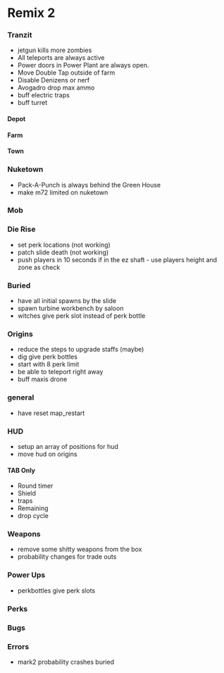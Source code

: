 # Remix 2

### Tranzit
* jetgun kills more zombies
* All teleports are always active
* Power doors in Power Plant are always open.
* Move Double Tap outside of farm
* Disable Denizens or nerf
* Avogadro drop max ammo
* buff electric traps
* buff turret

#### Depot

#### Farm

#### Town

### Nuketown
* Pack-A-Punch is always behind the Green House
* make m72 limited on nuketown

### Mob

### Die Rise
* set perk locations (not working)
* patch slide death (not working)
* push players in 10 seconds if in the ez shaft - use players height and zone as check

### Buried
* have all initial spawns by the slide
* spawn turbine workbench by saloon
* witches give perk slot instead of perk bottle

### Origins
<!-- * add staffs to box once they are crafted -->
* reduce the steps to upgrade staffs (maybe)
* dig give perk bottles
* start with 8 perk limit
* be able to teleport right away
* buff maxis drone

### general
* have reset map_restart

### HUD
* setup an array of positions for hud
* move hud on origins
#### TAB Only
* Round timer
* Shield
* traps
* Remaining
* drop cycle

### Weapons
* remove some shitty weapons from the box
* probability changes for trade outs

### Power Ups
* perkbottles give perk slots

### Perks

### Bugs

### Errors
* mark2 probability crashes buried